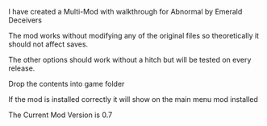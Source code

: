 I have created a Multi-Mod with walkthrough for Abnormal by Emerald Deceivers

The mod works without modifying any of the original files so theoretically it should not affect saves.

The other options should work without a hitch but will be tested on every release.

Drop the contents into game folder

If the mod is installed correctly it will show on the main menu mod installed

The Current Mod Version is 0.7
